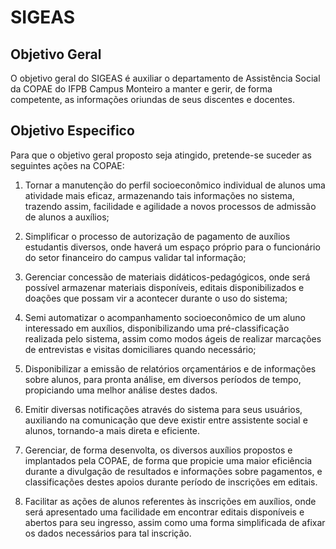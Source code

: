 # SIGEAS

## Objetivo Geral
O objetivo geral do SIGEAS é auxiliar o departamento de Assistência Social da COPAE do IFPB Campus 
Monteiro a manter e gerir, de forma competente, as informações oriundas de seus discentes e docentes.

## Objetivo Especifico
Para que o objetivo geral proposto seja atingido, pretende-se suceder as seguintes ações na COPAE:

1. Tornar a manutenção do perfil socioeconômico individual de alunos uma atividade mais eficaz, 
armazenando tais informações no sistema, trazendo assim, facilidade e agilidade a novos 
processos de admissão de alunos a auxílios;

2. Simplificar o processo de autorização de pagamento de auxílios estudantis diversos, onde 
haverá um espaço próprio para o funcionário do setor financeiro do campus validar tal 
informação;

3. Gerenciar concessão de materiais didáticos-pedagógicos, onde será possível armazenar 
materiais disponíveis, editais disponibilizados e doações que possam vir a acontecer durante o 
uso do sistema;

4. Semi automatizar o acompanhamento socioeconômico de um aluno interessado em auxílios, 
disponibilizando uma pré-classificação realizada pelo sistema, assim como modos ágeis de 
realizar marcações de entrevistas e visitas domiciliares quando necessário;

5. Disponibilizar a emissão de relatórios orçamentários e de informações sobre alunos, para pronta 
análise, em diversos períodos de tempo, propiciando uma melhor análise destes dados.

6. Emitir diversas notificações através do sistema para seus usuários, auxiliando na comunicação 
que deve existir entre assistente social e alunos, tornando-a mais direta e eficiente.

7. Gerenciar, de forma desenvolta, os diversos auxílios propostos e implantados pela COPAE, de 
forma que propicie uma maior eficiência durante a divulgação de resultados e informações sobre 
pagamentos, e classificações destes apoios durante período de inscrições em editais.

8. Facilitar as ações de alunos referentes às inscrições em auxílios, onde será apresentado uma 
facilidade em encontrar editais disponíveis e abertos para seu ingresso, assim como uma forma 
simplificada de afixar os dados necessários para tal inscrição.
